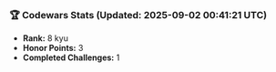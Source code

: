 ### 🏆 Codewars Stats (Updated: 2025-09-02 00:41:21 UTC)

- **Rank:** 8 kyu
- **Honor Points:** 3
- **Completed Challenges:** 1
